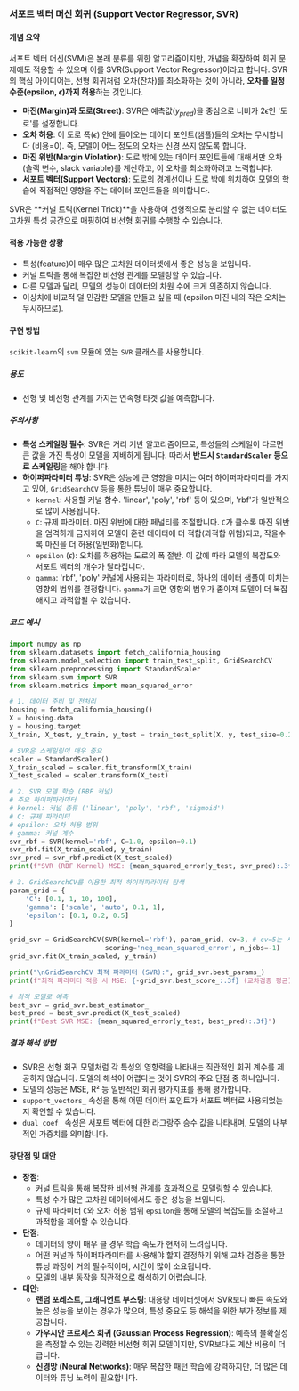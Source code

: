 ### 서포트 벡터 머신 회귀 (Support Vector Regressor, SVR)

#### 개념 요약
서포트 벡터 머신(SVM)은 본래 분류를 위한 알고리즘이지만, 개념을 확장하여 회귀 문제에도 적용할 수 있으며 이를 SVR(Support Vector Regressor)이라고 합니다. SVR의 핵심 아이디어는, 선형 회귀처럼 오차(잔차)를 최소화하는 것이 아니라, **오차를 일정 수준(epsilon, $\epsilon$)까지 허용**하는 것입니다.

- **마진(Margin)과 도로(Street)**: SVR은 예측값($y_{pred}$)을 중심으로 너비가 $2\epsilon$인 '도로'를 설정합니다.
- **오차 허용**: 이 도로 폭($\epsilon$) 안에 들어오는 데이터 포인트(샘플)들의 오차는 무시합니다 (비용=0). 즉, 모델이 어느 정도의 오차는 신경 쓰지 않도록 합니다.
- **마진 위반(Margin Violation)**: 도로 밖에 있는 데이터 포인트들에 대해서만 오차(슬랙 변수, slack variable)를 계산하고, 이 오차를 최소화하려고 노력합니다.
- **서포트 벡터(Support Vectors)**: 도로의 경계선이나 도로 밖에 위치하여 모델의 학습에 직접적인 영향을 주는 데이터 포인트들을 의미합니다.

SVR은 **커널 트릭(Kernel Trick)**을 사용하여 선형적으로 분리할 수 없는 데이터도 고차원 특성 공간으로 매핑하여 비선형 회귀를 수행할 수 있습니다.

#### 적용 가능한 상황
- 특성(feature)이 매우 많은 고차원 데이터셋에서 좋은 성능을 보입니다.
- 커널 트릭을 통해 복잡한 비선형 관계를 모델링할 수 있습니다.
- 다른 모델과 달리, 모델의 성능이 데이터의 차원 수에 크게 의존하지 않습니다.
- 이상치에 비교적 덜 민감한 모델을 만들고 싶을 때 (epsilon 마진 내의 작은 오차는 무시하므로).

#### 구현 방법
`scikit-learn`의 `svm` 모듈에 있는 `SVR` 클래스를 사용합니다.

##### 용도
- 선형 및 비선형 관계를 가지는 연속형 타겟 값을 예측합니다.

##### 주의사항
- **특성 스케일링 필수**: SVR은 거리 기반 알고리즘이므로, 특성들의 스케일이 다르면 큰 값을 가진 특성이 모델을 지배하게 됩니다. 따라서 **반드시 `StandardScaler` 등으로 스케일링**을 해야 합니다.
- **하이퍼파라미터 튜닝**: SVR은 성능에 큰 영향을 미치는 여러 하이퍼파라미터를 가지고 있어, `GridSearchCV` 등을 통한 튜닝이 매우 중요합니다.
    - `kernel`: 사용할 커널 함수. 'linear', 'poly', 'rbf' 등이 있으며, 'rbf'가 일반적으로 많이 사용됩니다.
    - `C`: 규제 파라미터. 마진 위반에 대한 페널티를 조절합니다. `C`가 클수록 마진 위반을 엄격하게 금지하여 모델이 훈련 데이터에 더 적합(과적합 위험)되고, 작을수록 마진을 더 허용(일반화)합니다.
    - `epsilon` ($\epsilon$): 오차를 허용하는 도로의 폭 절반. 이 값에 따라 모델의 복잡도와 서포트 벡터의 개수가 달라집니다.
    - `gamma`: 'rbf', 'poly' 커널에 사용되는 파라미터로, 하나의 데이터 샘플이 미치는 영향의 범위를 결정합니다. `gamma`가 크면 영향의 범위가 좁아져 모델이 더 복잡해지고 과적합될 수 있습니다.

##### 코드 예시
```python
import numpy as np
from sklearn.datasets import fetch_california_housing
from sklearn.model_selection import train_test_split, GridSearchCV
from sklearn.preprocessing import StandardScaler
from sklearn.svm import SVR
from sklearn.metrics import mean_squared_error

# 1. 데이터 준비 및 전처리
housing = fetch_california_housing()
X = housing.data
y = housing.target
X_train, X_test, y_train, y_test = train_test_split(X, y, test_size=0.2, random_state=42)

# SVR은 스케일링이 매우 중요
scaler = StandardScaler()
X_train_scaled = scaler.fit_transform(X_train)
X_test_scaled = scaler.transform(X_test)

# 2. SVR 모델 학습 (RBF 커널)
# 주요 하이퍼파라미터
# kernel: 커널 종류 ('linear', 'poly', 'rbf', 'sigmoid')
# C: 규제 파라미터
# epsilon: 오차 허용 범위
# gamma: 커널 계수
svr_rbf = SVR(kernel='rbf', C=1.0, epsilon=0.1)
svr_rbf.fit(X_train_scaled, y_train)
svr_pred = svr_rbf.predict(X_test_scaled)
print(f"SVR (RBF Kernel) MSE: {mean_squared_error(y_test, svr_pred):.3f}")

# 3. GridSearchCV를 이용한 최적 하이퍼파라미터 탐색
param_grid = {
    'C': [0.1, 1, 10, 100],
    'gamma': ['scale', 'auto', 0.1, 1],
    'epsilon': [0.1, 0.2, 0.5]
}

grid_svr = GridSearchCV(SVR(kernel='rbf'), param_grid, cv=3, # cv=5는 시간이 오래 걸릴 수 있음
                        scoring='neg_mean_squared_error', n_jobs=-1)
grid_svr.fit(X_train_scaled, y_train)

print("\nGridSearchCV 최적 파라미터 (SVR):", grid_svr.best_params_)
print(f"최적 파라미터 적용 시 MSE: {-grid_svr.best_score_:.3f} (교차검증 평균)")

# 최적 모델로 예측
best_svr = grid_svr.best_estimator_
best_pred = best_svr.predict(X_test_scaled)
print(f"Best SVR MSE: {mean_squared_error(y_test, best_pred):.3f}")
```

##### 결과 해석 방법
- SVR은 선형 회귀 모델처럼 각 특성의 영향력을 나타내는 직관적인 회귀 계수를 제공하지 않습니다. 모델의 해석이 어렵다는 것이 SVR의 주요 단점 중 하나입니다.
- 모델의 성능은 MSE, R² 등 일반적인 회귀 평가지표를 통해 평가합니다.
- `support_vectors_` 속성을 통해 어떤 데이터 포인트가 서포트 벡터로 사용되었는지 확인할 수 있습니다.
- `dual_coef_` 속성은 서포트 벡터에 대한 라그랑주 승수 값을 나타내며, 모델의 내부적인 가중치를 의미합니다.

#### 장단점 및 대안
- **장점**:
    - 커널 트릭을 통해 복잡한 비선형 관계를 효과적으로 모델링할 수 있습니다.
    - 특성 수가 많은 고차원 데이터에서도 좋은 성능을 보입니다.
    - 규제 파라미터 `C`와 오차 허용 범위 `epsilon`을 통해 모델의 복잡도를 조절하고 과적합을 제어할 수 있습니다.
- **단점**:
    - 데이터의 양이 매우 클 경우 학습 속도가 현저히 느려집니다.
    - 어떤 커널과 하이퍼파라미터를 사용해야 할지 결정하기 위해 교차 검증을 통한 튜닝 과정이 거의 필수적이며, 시간이 많이 소요됩니다.
    - 모델의 내부 동작을 직관적으로 해석하기 어렵습니다.
- **대안**:
    - **랜덤 포레스트, 그래디언트 부스팅**: 대용량 데이터셋에서 SVR보다 빠른 속도와 높은 성능을 보이는 경우가 많으며, 특성 중요도 등 해석을 위한 부가 정보를 제공합니다.
    - **가우시안 프로세스 회귀 (Gaussian Process Regression)**: 예측의 불확실성을 측정할 수 있는 강력한 비선형 회귀 모델이지만, SVR보다도 계산 비용이 더 큽니다.
    - **신경망 (Neural Networks)**: 매우 복잡한 패턴 학습에 강력하지만, 더 많은 데이터와 튜닝 노력이 필요합니다.
